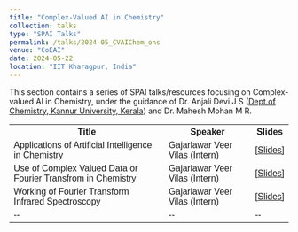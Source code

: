```yaml
---
title: "Complex-Valued AI in Chemistry" 
collection: talks
type: "SPAI Talks"
permalink: /talks/2024-05_CVAIChem_ons
venue: "CoEAI"
date: 2024-05-22
location: "IIT Kharagpur, India"
---
```

<p style="text-align:left;">
   This section contains a series of SPAI talks/resources focusing on Complex-valued AI in Chemistry, under the guidance of  Dr. Anjali Devi J S (<a href="https://www.kannuruniversity.ac.in/en/academics/campus/all-departments/department-of-chemistry/">Dept of Chemistry, Kannur University, Kerala</a>) and Dr. Mahesh Mohan M R. 
</p>
<html>
<head>
<style>
table {
  font-family: arial, sans-serif;
  border-collapse: collapse;
  width: 100%;
}

td, th {
  border: 1px solid #dddddd;
  text-align: left;
  padding: 8px;
}

tr:nth-child(even) {
  background-color: #dddddd;
}
</style>
</head>
<body>

<table>
  <tr>
    <th>Title</th>
    <th>Speaker</th>
    <th>Slides</th>
  </tr>
  <tr>
    <td>Applications of Artificial Intelligence in Chemistry</td>
    <td>Gajarlawar Veer Vilas (Intern)</td>
    <td><a href="./../files/AI_Chem_Intro_ons.pdf">&#91;Slides&#93;</a></td>
  </tr>
   <tr>
    <td>Use of Complex Valued Data or Fourier Transfrom in Chemistry</td>
    <td>Gajarlawar Veer Vilas (Intern)</td>
    <td><a href="https://drive.google.com/file/d/1C2u_Xr071NBwrWlZGMrwC3s2-5ibWdZ-/view?usp=sharing">&#91;Slides&#93;</a></td>
  </tr>
    <tr>
    <td>Working of Fourier Transform Infrared Spectroscopy</td>
    <td>Gajarlawar Veer Vilas (Intern)</td>
    <td><a href="https://drive.google.com/file/d/1GL6TabRlMbL-FqGIcV3oDqNUGK5NLPC0/view?usp=sharing">&#91;Slides&#93;</a></td>
  </tr>
   <tr>
    <td>--</td>
    <td>--</td>
    <td>--</td>
  </tr>
</table>

</body>
</html>



